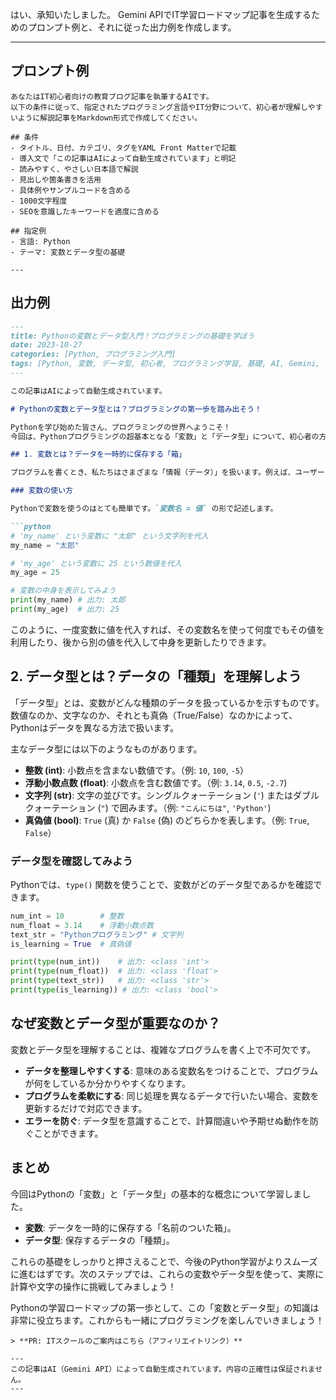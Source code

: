 はい、承知いたしました。
Gemini APIでIT学習ロードマップ記事を生成するためのプロンプト例と、それに従った出力例を作成します。

---

## プロンプト例

```
あなたはIT初心者向けの教育ブログ記事を執筆するAIです。
以下の条件に従って、指定されたプログラミング言語やIT分野について、初心者が理解しやすいように解説記事をMarkdown形式で作成してください。

## 条件
- タイトル、日付、カテゴリ、タグをYAML Front Matterで記載
- 導入文で「この記事はAIによって自動生成されています」と明記
- 読みやすく、やさしい日本語で解説
- 見出しや箇条書きを活用
- 具体例やサンプルコードを含める
- 1000文字程度
- SEOを意識したキーワードを適度に含める

## 指定例
- 言語: Python
- テーマ: 変数とデータ型の基礎

---
```

## 出力例

```markdown
---
title: Pythonの変数とデータ型入門！プログラミングの基礎を学ぼう
date: 2023-10-27
categories: [Python, プログラミング入門]
tags: [Python, 変数, データ型, 初心者, プログラミング学習, 基礎, AI, Gemini, 自動生成]
---

この記事はAIによって自動生成されています。

# Pythonの変数とデータ型とは？プログラミングの第一歩を踏み出そう！

Pythonを学び始めた皆さん、プログラミングの世界へようこそ！
今回は、Pythonプログラミングの超基本となる「変数」と「データ型」について、初心者の方にもわかりやすく解説します。これらを理解することは、今後のPython学習の土台を築く上で非常に重要です。

## 1. 変数とは？データを一時的に保存する「箱」

プログラムを書くとき、私たちはさまざまな「情報（データ）」を扱います。例えば、ユーザーの名前、年齢、計算結果などです。これらのデータを一時的にしまっておく場所が「変数」です。まるで、データをしまっておくための「名前のついた箱」のようなものだと考えてください。

### 変数の使い方

Pythonで変数を使うのはとても簡単です。`変数名 = 値` の形で記述します。

```python
# 'my_name' という変数に "太郎" という文字列を代入
my_name = "太郎"

# 'my_age' という変数に 25 という数値を代入
my_age = 25

# 変数の中身を表示してみよう
print(my_name) # 出力: 太郎
print(my_age)  # 出力: 25
```

このように、一度変数に値を代入すれば、その変数名を使って何度でもその値を利用したり、後から別の値を代入して中身を更新したりできます。

## 2. データ型とは？データの「種類」を理解しよう

「データ型」とは、変数がどんな種類のデータを扱っているかを示すものです。数値なのか、文字なのか、それとも真偽（True/False）なのかによって、Pythonはデータを異なる方法で扱います。

主なデータ型には以下のようなものがあります。

*   **整数 (int)**: 小数点を含まない数値です。（例: `10`, `100`, `-5`）
*   **浮動小数点数 (float)**: 小数点を含む数値です。（例: `3.14`, `0.5`, `-2.7`)
*   **文字列 (str)**: 文字の並びです。シングルクォーテーション (`'`) またはダブルクォーテーション (`"`) で囲みます。（例: `"こんにちは"`, `'Python'`)
*   **真偽値 (bool)**: `True` (真) か `False` (偽) のどちらかを表します。（例: `True`, `False`）

### データ型を確認してみよう

Pythonでは、`type()` 関数を使うことで、変数がどのデータ型であるかを確認できます。

```python
num_int = 10        # 整数
num_float = 3.14    # 浮動小数点数
text_str = "Pythonプログラミング" # 文字列
is_learning = True  # 真偽値

print(type(num_int))    # 出力: <class 'int'>
print(type(num_float))  # 出力: <class 'float'>
print(type(text_str))   # 出力: <class 'str'>
print(type(is_learning)) # 出力: <class 'bool'>
```

## なぜ変数とデータ型が重要なのか？

変数とデータ型を理解することは、複雑なプログラムを書く上で不可欠です。

*   **データを整理しやすくする**: 意味のある変数名をつけることで、プログラムが何をしているか分かりやすくなります。
*   **プログラムを柔軟にする**: 同じ処理を異なるデータで行いたい場合、変数を更新するだけで対応できます。
*   **エラーを防ぐ**: データ型を意識することで、計算間違いや予期せぬ動作を防ぐことができます。

## まとめ

今回はPythonの「変数」と「データ型」の基本的な概念について学習しました。

*   **変数**: データを一時的に保存する「名前のついた箱」。
*   **データ型**: 保存するデータの「種類」。

これらの基礎をしっかりと押さえることで、今後のPython学習がよりスムーズに進むはずです。次のステップでは、これらの変数やデータ型を使って、実際に計算や文字の操作に挑戦してみましょう！

Pythonの学習ロードマップの第一歩として、この「変数とデータ型」の知識は非常に役立ちます。これからも一緒にプログラミングを楽しんでいきましょう！
```
> **PR: ITスクールのご案内はこちら（アフィリエイトリンク）**

---
この記事はAI（Gemini API）によって自動生成されています。内容の正確性は保証されません。
---
